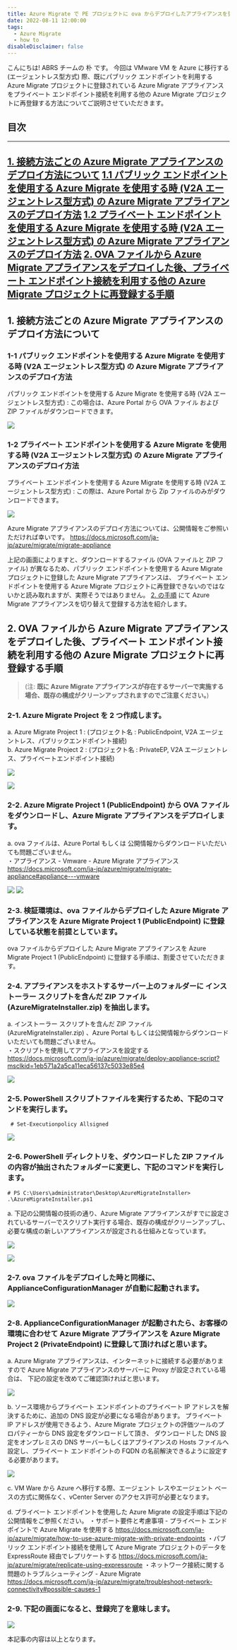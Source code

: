 ```yaml
---
title: Azure Migrate で PE プロジェクトに ova からデプロイしたアプライアンスを登録する手順
date: 2022-08-11 12:00:00
tags:
  - Azure Migrate
  - how to
disableDisclaimer: false
---
```


<!-- more -->
こんにちは! ABRS チームの 朴 です。
今回は VMware VM を Azure に移行する (エージェントレス型方式) 際、既にパブリック エンドポイントを利用する Azure Migrate プロジェクトに登録されている
Azure Migrate アプライアンスをプライベート エンドポイント接続を利用する他の Azure Migrate プロジェクトに再登録する方法についてご説明させていただきます。



## 目次
-----------------------------------------------------------
[1. 接続方法ごとの Azure Migrate アプライアンスのデプロイ方法について](#1)
   [  1.1 パブリック エンドポイントを使用する Azure Migrate を使用する時 (V2A エージェントレス型方式) の Azure Migrate アプライアンスのデプロイ方法](#1-1)
   [  1.2 プライベート エンドポイントを使用する Azure Migrate を使用する時 (V2A エージェントレス型方式) の Azure Migrate アプライアンスのデプロイ方法](#1-2) 
[2. OVA ファイルから Azure Migrate アプライアンスをデプロイした後、プライベート エンドポイント接続を利用する他の Azure Migrate プロジェクトに再登録する手順](#2)
-----------------------------------------------------------


## <a id="1"></a> 1. 接続方法ごとの Azure Migrate アプライアンスのデプロイ方法について

### <a id="1-1"></a> 1-1 パブリック エンドポイントを使用する Azure Migrate を使用する時 (V2A エージェントレス型方式) の Azure Migrate アプライアンスのデプロイ方法
 パブリック エンドポイントを使用する Azure Migrate を使用する時 (V2A エージェントレス型方式) : 
 この場合は、Azure Portal から OVA ファイル および ZIP ファイルがダウンロードできます。
    
![](https://user-images.githubusercontent.com/71251920/183872769-21b6ce08-c80e-46b1-836b-229f2b7b4c4b.png)

### <a id="1-2"></a>1-2 プライベート エンドポイントを使用する Azure Migrate を使用する時 (V2A エージェントレス型方式) の Azure Migrate アプライアンスのデプロイ方法
 
 プライベート エンドポイントを使用する Azure Migrate を使用する時 (V2A エージェントレス型方式) : この際は、Azure Portal から Zip ファイルのみがダウンロードできます。

![](https://user-images.githubusercontent.com/71251920/183872774-607827ea-0021-4727-b0bf-3eb4fd74b0ef.png)

Azure Migrate アプライアンスのデプロイ方法については、公開情報をご参照いただければ幸いです。
https://docs.microsoft.com/ja-jp/azure/migrate/migrate-appliance

上記の画面によりますと、ダウンロードするファイル (OVA ファイルと ZIP ファイル) が異なるため、パブリック エンドポイントを使用する Azure Migrate プロジェクトに登録した Azure Migrate アプライアンスは、
プライベート エンドポイントを使用する Azure Migrate プロジェクトに再登録できないのではないかと読み取れますが、実際そうではありません。
[2. の手順](#2) にて Azure Migrate アプライアンスを切り替えて登録する方法を紹介します。
　
## <a id="2"></a> 2. OVA ファイルから Azure Migrate アプライアンスをデプロイした後、プライベート エンドポイント接続を利用する他の Azure Migrate プロジェクトに再登録する手順
> (注: **既に Azure Migrate アプライアンスが存在するサーバーで実施する場合、既存の構成がクリーンアップされますのでご注意ください。**)

### <a id="2-1"></a> 2-1. Azure Migrate Project を 2 つ作成します。
  a. Azure Migrate Project 1 : (プロジェクト名 : PublicEndpoint, V2A エージェントレス、パブリックエンドポイント接続)								
  b. Azure Migrate Project 2 : (プロジェクト名 : PrivateEP, V2A エージェントレス、プライベートエンドポイント接続)								
								
![](https://user-images.githubusercontent.com/71251920/183872777-8eed04ff-cb7a-4b48-9467-8d23de5b0192.png)

![](https://user-images.githubusercontent.com/71251920/183872782-439979cc-d4b9-4a1f-8b3c-f3d00a28927f.png)

### <a id="2-2"></a> 2-2. Azure Migrate Project 1 (PublicEndpoint) から OVA ファイルをダウンロードし、Azure Migrate アプライアンスをデプロイします。								
a. ova ファイルは、Azure Portal もしくは 公開情報からダウンロードいただいても問題ございません。								
・アプライアンス - Vmware  - Azure Migrate アプライアンス
https://docs.microsoft.com/ja-jp/azure/migrate/migrate-appliance#appliance---vmware						

![](https://user-images.githubusercontent.com/71251920/183872732-3d2fc9ec-812f-4d86-a2e5-0587ece25875.png)
![](https://user-images.githubusercontent.com/71251920/183872742-e1eb0069-9776-42e9-9dcb-d884ba943019.png)


### <a id="2-3"></a> 2-3. 検証環境は、ova ファイルからデプロイした Azure Migrate アプライアンスを Azure Migrate Project 1 (PublicEndpoint) に登録している状態を前提としています。			
ova ファイルからデプロイした Azure Migrate アプライアンスを Azure Migrate Project 1 (PublicEndpoint) に登録する手順は、割愛させていただきます。				

### <a id="2-4"></a> 2-4. アプライアンスをホストするサーバー上のフォルダーに インストーラー スクリプトを含んだ ZIP ファイル (AzureMigrateInstaller.zip) を抽出します。
a. インストーラー スクリプトを含んだ ZIP ファイル (AzureMigrateInstaller.zip) 、Azure Portal もしくは公開情報からダウンロードいただいても問題ございません。						
・スクリプトを使用してアプライアンスを設定する
https://docs.microsoft.com/ja-jp/azure/migrate/deploy-appliance-script?msclkid=1eb571a2a5ca11eca56137c5033e85e4


![](https://user-images.githubusercontent.com/71251920/183872748-7feab4d1-4067-48de-9a70-16a336a8fa3d.png)

### <a id="2-5"></a> 2-5. PowerShell スクリプトファイルを実行するため、下記のコマンドを実行します。					
     # Set-Executionpolicy Allsigned


![](https://user-images.githubusercontent.com/71251920/183872749-267f9bc4-15fb-45aa-aca0-03405074d0a9.png)

### <a id="2-6"></a> 2-6. PowerShell ディレクトリを、ダウンロードした ZIP ファイルの内容が抽出されたフォルダーに変更し、下記のコマンドを実行します。		
    # PS C:\Users\administrator\Desktop\AzureMigrateInstaller> .\AzureMigrateInstaller.ps1	



 a. 下記の公開情報の技術の通り、Azure Migrate アプライアンスがすでに設定されているサーバーでスクリプト実行する場合、既存の構成がクリーンアップし、必要な構成の新しいアプライアンスが設定される仕組みとなっています。

![](https://user-images.githubusercontent.com/71251920/183872751-ddc0bf98-e560-4dfc-b745-67a3076a9f12.png)

![](https://user-images.githubusercontent.com/71251920/183872756-d446ea96-38e5-4fec-abbe-ee2acb833e76.png)

### <a id="2-7"></a> 2-7. ova ファイルをデプロイした時と同様に、ApplianceConfigurationManager が自動に起動されます。


![](https://user-images.githubusercontent.com/71251920/183872760-e94e88e6-7f75-4db3-808b-545a0459194f.png)

### <a id="2-8"></a> 2-8. ApplianceConfigurationManager が起動されたら、お客様の環境に合わせて Azure Migrate アプライアンスを Azure Migrate Project 2 (PrivateEndpoint) に登録して頂ければと思います。

a. Azure Migrate アプライアンスは、インターネットに接続する必要がありますので Azure Migrate アプライアンスのサーバーに Proxy が設定されている場合は、
下記の設定を改めてご確認頂ければと思います。

![](https://user-images.githubusercontent.com/71251920/183872762-5fd9e062-2f81-4938-b83c-da04eec2fd72.png)

b. ソース環境からプライベート エンドポイントのプライベート IP アドレスを解決するために、追加の DNS 設定が必要になる場合があります。
プライベート IP アドレスが使用できるよう、Azure Migrate プロジェクトの評価ツールのプロパティーから DNS 設定をダウンロードして頂き、
ダウンロードした DNS 設定をオンプレミスの DNS サーバーもしくはアプライアンスの Hosts ファイルへ設定し、プライベート エンドポイントの FQDN の名前解決できるように設定する必要があります。

![](https://user-images.githubusercontent.com/71251920/183872766-4e725e3d-2d74-4de0-975b-0e3d6a089ce8.png)
	

c. VM Ware から Azure へ移行する際、エージェント レスやエージェント ベースの方式に関係なく、vCenter Server のアクセス許可が必要となります。

d. プライベート エンドポイントを使用した Azure Migrate の設定手順は下記の公開情報をご参照ください。	
・サポート要件と考慮事項 - プライベート エンドポイントで Azure Migrate を使用する 
https://docs.microsoft.com/ja-jp/azure/migrate/how-to-use-azure-migrate-with-private-endpoints
・パブリック エンドポイント接続を使用して Azure Migrate プロジェクトのデータを ExpressRoute 経由でレプリケートする
https://docs.microsoft.com/ja-jp/azure/migrate/replicate-using-expressroute
・ネットワーク接続に関する問題のトラブルシューティング - Azure Migrate
https://docs.microsoft.com/ja-jp/azure/migrate/troubleshoot-network-connectivity#possible-causes-1

### <a id="2-9"></a> 2-9. 下記の画面になると、登録完了を意味します。

![](https://user-images.githubusercontent.com/71251920/183872768-06315655-ce47-432d-b3e7-9aa08fe683bf.png)




本記事の内容は以上となります。
